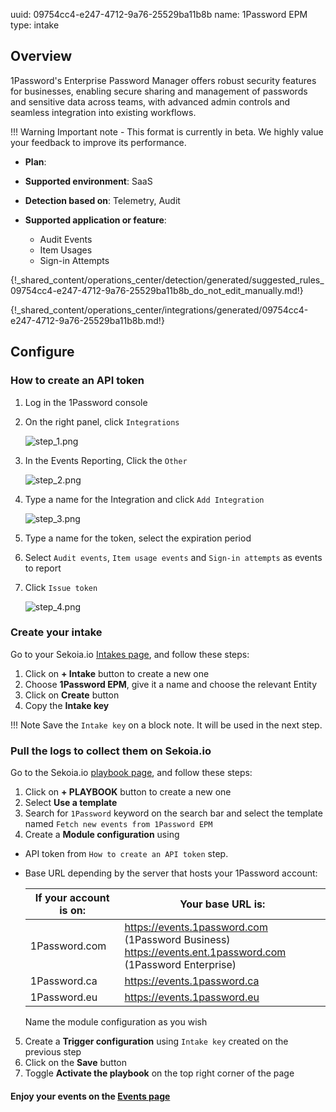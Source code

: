 uuid: 09754cc4-e247-4712-9a76-25529ba11b8b
name: 1Password EPM
type: intake

## Overview

1Password's Enterprise Password Manager offers robust security features for businesses, enabling secure sharing and management of passwords and sensitive data across teams, with advanced admin controls and seamless integration into existing workflows.

!!! Warning
    Important note - This format is currently in beta. We highly value your feedback to improve its performance.

- **Plan**: 
- **Supported environment**: SaaS

- **Detection based on**: Telemetry, Audit
- **Supported application or feature**:
    - Audit Events
    - Item Usages
    - Sign-in Attempts

{!_shared_content/operations_center/detection/generated/suggested_rules_09754cc4-e247-4712-9a76-25529ba11b8b_do_not_edit_manually.md!}

{!_shared_content/operations_center/integrations/generated/09754cc4-e247-4712-9a76-25529ba11b8b.md!}

## Configure

### How to create an API token

1. Log in the 1Password console
2. On the right panel, click `Integrations`

    ![step_1.png](/assets/operation_center/integration_catalog/cloud_and_saas/1password/01_integration.png)

3. In the Events Reporting, Click the `Other`

    ![step_2.png](/assets/operation_center/integration_catalog/cloud_and_saas/1password/02_events_reporting.png)

4. Type a name for the Integration and click `Add Integration`

    ![step_3.png](/assets/operation_center/integration_catalog/cloud_and_saas/1password/03_create_token.png)

5. Type a name for the token, select the expiration period
6. Select `Audit events`, `Item usage events` and `Sign-in attempts` as events to report
7. Click `Issue token`

    ![step_4.png](/assets/operation_center/integration_catalog/cloud_and_saas/1password/04_issue_token.png)

### Create your intake

Go to your Sekoia.io [Intakes page](https://app.sekoia.io/operations/intakes), and follow these steps:

1. Click on **+ Intake** button to create a new one
2. Choose **1Password EPM**, give it a name and choose the relevant Entity
3. Click on **Create** button
4. Copy the **Intake key**

!!! Note
	Save the `Intake key` on a block note. It will be used in the next step.

### Pull the logs to collect them on Sekoia.io

Go to the Sekoia.io [playbook page](https://app.sekoia.io/operations/playbooks), and follow these steps:

1. Click on **+ PLAYBOOK** button to create a new one
2. Select **Use a template**
3. Search for `1Password` keyword on the search bar and select the template named `Fetch new events from 1Password EPM`
4. Create a **Module configuration** using 
  - API token from `How to create an API token` step. 
  - Base URL depending by the server that hosts your 1Password account:
  
    | If your account is on:	 | Your base URL is:                                                                                          |
    |-------------------------|------------------------------------------------------------------------------------------------------------|
    | 1Password.com           | https://events.1password.com (1Password Business) <br/>https://events.ent.1password.com (1Password Enterprise)  |
    | 1Password.ca            | https://events.1password.ca                                                                                |
    | 1Password.eu            | https://events.1password.eu                                                                                |

    Name the module configuration as you wish

5. Create a **Trigger configuration** using `Intake key` created on the previous step
6. Click on the **Save** button
7. Toggle **Activate the playbook** on the top right corner of the page

#### Enjoy your events on the [Events page](https://app.sekoia.io/operations/events)
